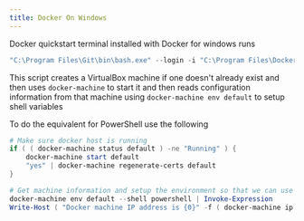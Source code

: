 ```yaml
---
title: Docker On Windows
---
```


Docker quickstart terminal installed with Docker for windows runs

``` powershell
"C:\Program Files\Git\bin\bash.exe" --login -i "C:\Program Files\Docker Toolbox\start.sh"
```

This script creates a VirtualBox machine if one doesn't already exist and then uses ``docker-machine`` to start it and then reads configuration information from that machine using ``docker-machine env default`` to setup shell variables

To do the equivalent for PowerShell use the following

``` powershell
# Make sure docker host is running
if ( ( docker-machine status default ) -ne "Running" ) {
    docker-machine start default
    "yes" | docker-machine regenerate-certs default
}

# Get machine information and setup the environment so that we can use the docker tool
docker-machine env default --shell powershell | Invoke-Expression
Write-Host ( "Docker machine IP address is {0}" -f ( docker-machine ip default ) )
```

